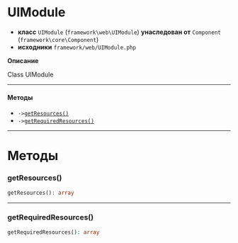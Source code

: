 # UIModule

- **класс** `UIModule` (`framework\web\UIModule`) **унаследован от** `Component` (`framework\core\Component`)
- **исходники** `framework/web/UIModule.php`

**Описание**

Class UIModule

---

#### Методы

- `->`[`getResources()`](#method-getresources)
- `->`[`getRequiredResources()`](#method-getrequiredresources)

---
# Методы

<a name="method-getresources"></a>

### getResources()
```php
getResources(): array
```

---

<a name="method-getrequiredresources"></a>

### getRequiredResources()
```php
getRequiredResources(): array
```